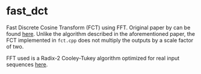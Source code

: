 # fast_dct

Fast Discrete Cosine Transform (FCT) using FFT. Original paper by can be found [here](http://eelinux.ee.usm.maine.edu/courses/ele486/docs/makhoul.fastDCT.pdf). Unlike the algorithm described in the aforementioned paper, the FCT implemented in `fct.cpp` does not multiply the outputs by a scale factor of two.

FFT used is a Radix-2 Cooley-Tukey algorithm optimized for real input sequences [here](https://github.com/hrichharms/cooley-tukey_fft).

